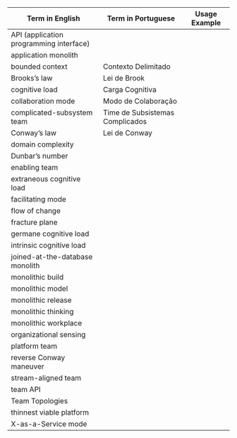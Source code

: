 | Term in English | Term in Portuguese | Usage Example |
| --------------- | --------------- | ------------- |
| API (application programming interface) | ||
| application monolith | ||
| bounded context | Contexto Delimitado ||
| Brooks’s law | Lei de Brook ||
| cognitive load | Carga Cognitiva ||
| collaboration mode | Modo de Colaboração ||
| complicated-subsystem team | Time de Subsistemas Complicados ||
| Conway’s law | Lei de Conway ||
| domain complexity | ||
| Dunbar’s number | ||
| enabling team | ||
| extraneous cognitive load | ||
| facilitating mode | ||
| flow of change | ||
| fracture plane | ||
| germane cognitive load | ||
| intrinsic cognitive load | ||
| joined-at-the-database monolith | ||
| monolithic build | ||
| monolithic model | ||
| monolithic release | ||
| monolithic thinking | ||
| monolithic workplace | ||
| organizational sensing | ||
| platform team | ||
| reverse Conway maneuver | ||
| stream-aligned team | ||
| team API | ||
| Team Topologies | ||
| thinnest viable platform | ||
| X-as-a-Service mode | ||
